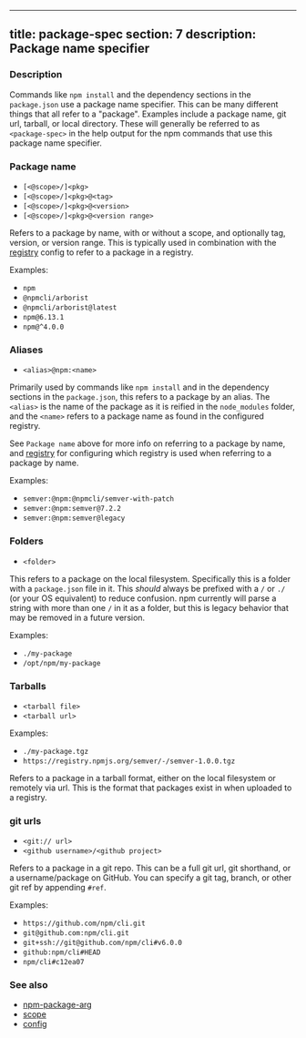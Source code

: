______________________________________________________________________

## title: package-spec section: 7 description: Package name specifier

### Description

Commands like `npm install` and the dependency sections in the
`package.json` use a package name specifier.  This can be many different
things that all refer to a "package".  Examples include a package name,
git url, tarball, or local directory.  These will generally be referred
to as `<package-spec>` in the help output for the npm commands that use
this package name specifier.

### Package name

- `[<@scope>/]<pkg>`
- `[<@scope>/]<pkg>@<tag>`
- `[<@scope>/]<pkg>@<version>`
- `[<@scope>/]<pkg>@<version range>`

Refers to a package by name, with or without a scope, and optionally
tag, version, or version range.  This is typically used in combination
with the [registry](/using-npm/config#registry) config to refer to a
package in a registry.

Examples:

- `npm`
- `@npmcli/arborist`
- `@npmcli/arborist@latest`
- `npm@6.13.1`
- `npm@^4.0.0`

### Aliases

- `<alias>@npm:<name>`

Primarily used by commands like `npm install` and in the dependency
sections in the `package.json`, this refers to a package by an alias.
The `<alias>` is the name of the package as it is reified in the
`node_modules` folder, and the `<name>` refers to a package name as
found in the configured registry.

See `Package name` above for more info on referring to a package by
name, and [registry](/using-npm/config#registry) for configuring which
registry is used when referring to a package by name.

Examples:

- `semver:@npm:@npmcli/semver-with-patch`
- `semver:@npm:semver@7.2.2`
- `semver:@npm:semver@legacy`

### Folders

- `<folder>`

This refers to a package on the local filesystem.  Specifically this is
a folder with a `package.json` file in it.  This *should* always be
prefixed with a `/` or `./` (or your OS equivalent) to reduce confusion.
npm currently will parse a string with more than one `/` in it as a
folder, but this is legacy behavior that may be removed in a future
version.

Examples:

- `./my-package`
- `/opt/npm/my-package`

### Tarballs

- `<tarball file>`
- `<tarball url>`

Examples:

- `./my-package.tgz`
- `https://registry.npmjs.org/semver/-/semver-1.0.0.tgz`

Refers to a package in a tarball format, either on the local filesystem
or remotely via url.  This is the format that packages exist in when
uploaded to a registry.

### git urls

- `<git:// url>`
- `<github username>/<github project>`

Refers to a package in a git repo.  This can be a full git url, git
shorthand, or a username/package on GitHub.  You can specify a
git tag, branch, or other git ref by appending `#ref`.

Examples:

- `https://github.com/npm/cli.git`
- `git@github.com:npm/cli.git`
- `git+ssh://git@github.com/npm/cli#v6.0.0`
- `github:npm/cli#HEAD`
- `npm/cli#c12ea07`

### See also

- [npm-package-arg](https://npm.im/npm-package-arg)
- [scope](/using-npm/scope)
- [config](/using-npm/config)
